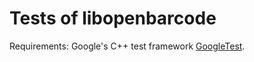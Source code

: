 # Tests of libopenbarcode

Requirements:
Google's C++ test framework [GoogleTest](https://github.com/google/googletest).